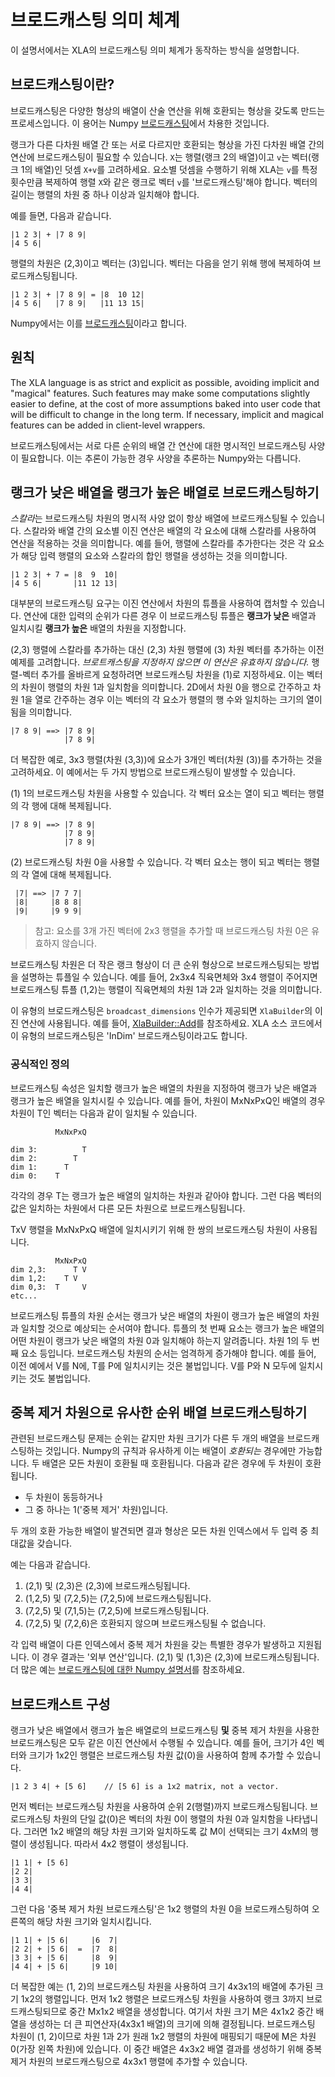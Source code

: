 # 브로드캐스팅 의미 체계

이 설명서에서는 XLA의 브로드캐스팅 의미 체계가 동작하는 방식을 설명합니다.

## 브로드캐스팅이란?

브로드캐스팅은 다양한 형상의 배열이 산술 연산을 위해 호환되는 형상을 갖도록 만드는 프로세스입니다. 이 용어는 Numpy [브로드캐스팅](http://docs.scipy.org/doc/numpy/user/basics.broadcasting.html)에서 차용한 것입니다.

랭크가 다른 다차원 배열 간 또는 서로 다르지만 호환되는 형상을 가진 다차원 배열 간의 연산에 브로드캐스팅이 필요할 수 있습니다. `X`는 행렬(랭크 2의 배열)이고 `v`는 벡터(랭크 1의 배열)인 덧셈 `X+v`를 고려하세요. 요소별 덧셈을 수행하기 위해 XLA는 `v`를 특정 횟수만큼 복제하여 행렬 `X`와 같은 랭크로 벡터 `v`를 '브로드캐스팅'해야 합니다. 벡터의 길이는 행렬의 차원 중 하나 이상과 일치해야 합니다.

예를 들면, 다음과 같습니다.

```
|1 2 3| + |7 8 9|
|4 5 6|
```

행렬의 차원은 (2,3)이고 벡터는 (3)입니다. 벡터는 다음을 얻기 위해 행에 복제하여 브로드캐스팅됩니다.

```
|1 2 3| + |7 8 9| = |8  10 12|
|4 5 6|   |7 8 9|   |11 13 15|
```

Numpy에서는 이를 [브로드캐스팅](http://docs.scipy.org/doc/numpy/user/basics.broadcasting.html)이라고 합니다.

## 원칙

The XLA language is as strict and explicit as possible, avoiding implicit and "magical" features. Such features may make some computations slightly easier to define, at the cost of more assumptions baked into user code that will be difficult to change in the long term. If necessary, implicit and magical features can be added in client-level wrappers.

브로드캐스팅에서는 서로 다른 순위의 배열 간 연산에 대한 명시적인 브로드캐스팅 사양이 필요합니다. 이는 추론이 가능한 경우 사양을 추론하는 Numpy와는 다릅니다.

## 랭크가 낮은 배열을 랭크가 높은 배열로 브로드캐스팅하기

*스칼라*는 브로드캐스팅 차원의 명시적 사양 없이 항상 배열에 브로드캐스팅될 수 있습니다. 스칼라와 배열 간의 요소별 이진 연산은 배열의 각 요소에 대해 스칼라를 사용하여 연산을 적용하는 것을 의미합니다. 예를 들어, 행렬에 스칼라를 추가한다는 것은 각 요소가 해당 입력 행렬의 요소와 스칼라의 합인 행렬을 생성하는 것을 의미합니다.

```
|1 2 3| + 7 = |8  9  10|
|4 5 6|       |11 12 13|
```

대부분의 브로드캐스팅 요구는 이진 연산에서 차원의 튜플을 사용하여 캡처할 수 있습니다. 연산에 대한 입력의 순위가 다른 경우 이 브로드캐스팅 튜플은 **랭크가 낮은** 배열과 일치시킬 **랭크가 높은** 배열의 차원을 지정합니다.

(2,3) 행렬에 스칼라를 추가하는 대신 (2,3) 차원 행렬에 (3) 차원 벡터를 추가하는 이전 예제를 고려합니다. *브로트캐스팅을 지정하지 않으면 이 연산은 유효하지 않습니다.* 행렬-벡터 추가를 올바르게 요청하려면 브로드캐스팅 차원을 (1)로 지정하세요. 이는 벡터의 차원이 행렬의 차원 1과 일치함을 의미합니다. 2D에서 차원 0을 행으로 간주하고 차원 1을 열로 간주하는 경우 이는 벡터의 각 요소가 행렬의 행 수와 일치하는 크기의 열이 됨을 의미합니다.

```
|7 8 9| ==> |7 8 9|
            |7 8 9|
```

더 복잡한 예로, 3x3 행렬(차원 (3,3))에 요소가 3개인 벡터(차원 (3))를 추가하는 것을 고려하세요. 이 예에서는 두 가지 방법으로 브로드캐스팅이 발생할 수 있습니다.

(1) 1의 브로드캐스팅 차원을 사용할 수 있습니다. 각 벡터 요소는 열이 되고 벡터는 행렬의 각 행에 대해 복제됩니다.

```
|7 8 9| ==> |7 8 9|
            |7 8 9|
            |7 8 9|
```

(2) 브로드캐스팅 차원 0을 사용할 수 있습니다. 각 벡터 요소는 행이 되고 벡터는 행렬의 각 열에 대해 복제됩니다.

```
 |7| ==> |7 7 7|
 |8|     |8 8 8|
 |9|     |9 9 9|
```

> 참고: 요소를 3개 가진 벡터에 2x3 행렬을 추가할 때 브로드캐스팅 차원 0은 유효하지 않습니다.

브로드캐스팅 차원은 더 작은 랭크 형상이 더 큰 순위 형상으로 브로드캐스팅되는 방법을 설명하는 튜플일 수 있습니다. 예를 들어, 2x3x4 직육면체와 3x4 행렬이 주어지면 브로드캐스팅 튜플 (1,2)는 행렬이 직육면체의 차원 1과 2과 일치하는 것을 의미합니다.

이 유형의 브로드캐스팅은 `broadcast_dimensions` 인수가 제공되면 `XlaBuilder`의 이진 연산에 사용됩니다. 예를 들어, [XlaBuilder::Add](https://www.tensorflow.org/code/tensorflow/compiler/xla/client/xla_builder.cc)를 참조하세요. XLA 소스 코드에서 이 유형의 브로드캐스팅은 'InDim' 브로드캐스팅이라고도 합니다.

### 공식적인 정의

브로드캐스팅 속성은 일치할 랭크가 높은 배열의 차원을 지정하여 랭크가 낮은 배열과 랭크가 높은 배열을 일치시킬 수 있습니다. 예를 들어, 차원이 MxNxPxQ인 배열의 경우 차원이 T인 벡터는 다음과 같이 일치될 수 있습니다.

```
          MxNxPxQ

dim 3:          T
dim 2:        T
dim 1:      T
dim 0:    T
```

각각의 경우 T는 랭크가 높은 배열의 일치하는 차원과 같아야 합니다. 그런 다음 벡터의 값은 일치하는 차원에서 다른 모든 차원으로 브로드캐스팅됩니다.

TxV 행렬을 MxNxPxQ 배열에 일치시키기 위해 한 쌍의 브로드캐스팅 차원이 사용됩니다.

```
          MxNxPxQ
dim 2,3:      T V
dim 1,2:    T V
dim 0,3:  T     V
etc...
```

브로드캐스팅 튜플의 차원 순서는 랭크가 낮은 배열의 차원이 랭크가 높은 배열의 차원과 일치할 것으로 예상되는 순서여야 합니다. 튜플의 첫 번째 요소는 랭크가 높은 배열의 어떤 차원이 랭크가 낮은 배열의 차원 0과 일치해야 하는지 알려줍니다. 차원 1의 두 번째 요소 등입니다. 브로드캐스팅 차원의 순서는 엄격하게 증가해야 합니다. 예를 들어, 이전 예에서 V를 N에, T를 P에 일치시키는 것은 불법입니다. V를 P와 N 모두에 일치시키는 것도 불법입니다.

## 중복 제거 차원으로 유사한 순위 배열 브로드캐스팅하기

관련된 브로드캐스팅 문제는 순위는 같지만 차원 크기가 다른 두 개의 배열을 브로드캐스팅하는 것입니다. Numpy의 규칙과 유사하게 이는 배열이 *호환되는* 경우에만 가능합니다. 두 배열은 모든 차원이 호환될 때 호환됩니다. 다음과 같은 경우에 두 차원이 호환됩니다.

- 두 차원이 동등하거나
- 그 중 하나는 1('중복 제거' 차원)입니다.

두 개의 호환 가능한 배열이 발견되면 결과 형상은 모든 차원 인덱스에서 두 입력 중 최대값을 갖습니다.

예는 다음과 같습니다.

1. (2,1) 및 (2,3)은 (2,3)에 브로드캐스팅됩니다.
2. (1,2,5) 및 (7,2,5)는 (7,2,5)에 브로드캐스팅됩니다.
3. (7,2,5) 및 (7,1,5)는 (7,2,5)에 브로드캐스팅됩니다.
4. (7,2,5) 및 (7,2,6)은 호환되지 않으며 브로드캐스팅될 수 없습니다.

각 입력 배열이 다른 인덱스에서 중복 제거 차원을 갖는 특별한 경우가 발생하고 지원됩니다. 이 경우 결과는 '외부 연산'입니다. (2,1) 및 (1,3)은 (2,3)에 브로드캐스팅됩니다. 더 많은 예는 [브로드캐스팅에 대한 Numpy 설명서](http://docs.scipy.org/doc/numpy/user/basics.broadcasting.html)를 참조하세요.

## 브로드캐스트 구성

랭크가 낮은 배열에서 랭크가 높은 배열로의 브로드캐스팅 **및** 중복 제거 차원을 사용한 브로드캐스팅은 모두 같은 이진 연산에서 수행될 수 있습니다. 예를 들어, 크기가 4인 벡터와 크기가 1x2인 행렬은 브로드캐스팅 차원 값(0)을 사용하여 함께 추가할 수 있습니다.

```
|1 2 3 4| + [5 6]    // [5 6] is a 1x2 matrix, not a vector.
```

먼저 벡터는 브로드캐스팅 차원을 사용하여 순위 2(행렬)까지 브로드캐스팅됩니다. 브로드캐스팅 차원의 단일 값(0)은 벡터의 차원 0이 행렬의 차원 0과 일치함을 나타냅니다. 그러면 1x2 배열의 해당 차원 크기와 일치하도록 값 M이 선택되는 크기 4xM의 행렬이 생성됩니다. 따라서 4x2 행렬이 생성됩니다.

```
|1 1| + [5 6]
|2 2|
|3 3|
|4 4|
```

그런 다음 '중복 제거 차원 브로드캐스팅'은 1x2 행렬의 차원 0을 브로드캐스팅하여 오른쪽의 해당 차원 크기와 일치시킵니다.

```
|1 1| + |5 6|     |6  7|
|2 2| + |5 6|  =  |7  8|
|3 3| + |5 6|     |8  9|
|4 4| + |5 6|     |9 10|
```

더 복잡한 예는 (1, 2)의 브로드캐스팅 차원을 사용하여 크기 4x3x1의 배열에 추가된 크기 1x2의 행렬입니다. 먼저 1x2 행렬은 브로드캐스팅 차원을 사용하여 랭크 3까지 브로드캐스팅되므로 중간 Mx1x2 배열을 생성합니다. 여기서 차원 크기 M은 4x1x2 중간 배열을 생성하는 더 큰 피연산자(4x3x1 배열)의 크기에 의해 결정됩니다. 브로드캐스팅 차원이 (1, 2)이므로 차원 1과 2가 원래 1x2 행렬의 차원에 매핑되기 때문에 M은 차원 0(가장 왼쪽 차원)에 있습니다. 이 중간 배열은 4x3x2 배열 결과를 생성하기 위해 중복 제거 차원의 브로드캐스팅으로 4x3x1 행렬에 추가할 수 있습니다.
